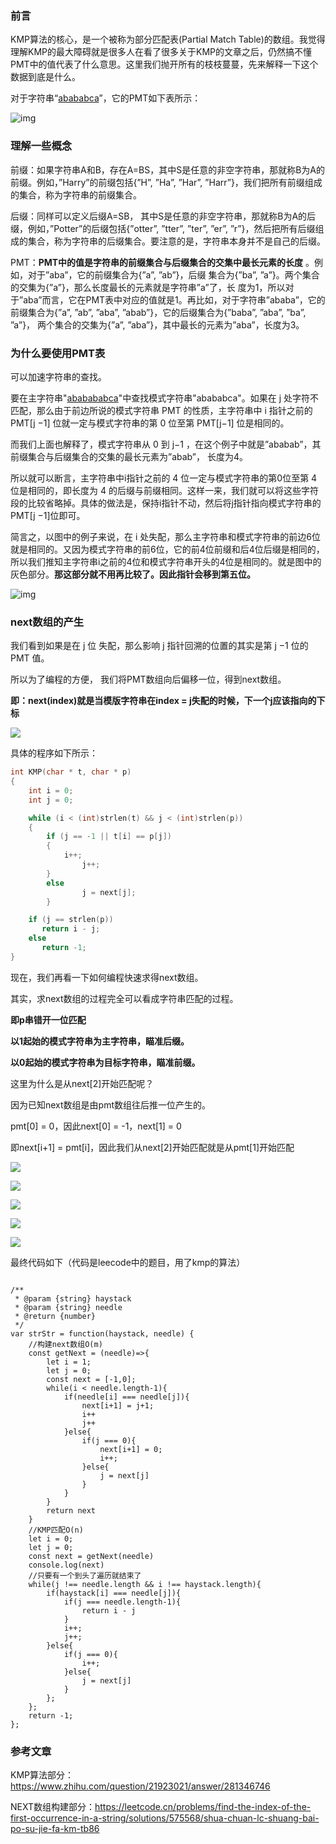 ### 前言

KMP算法的核心，是一个被称为部分匹配表(Partial Match Table)的数组。我觉得理解KMP的最大障碍就是很多人在看了很多关于KMP的文章之后，仍然搞不懂PMT中的值代表了什么意思。这里我们抛开所有的枝枝蔓蔓，先来解释一下这个数据到底是什么。

对于字符串“[abababca](https://www.zhihu.com/search?q=abababca&search_source=Entity&hybrid_search_source=Entity&hybrid_search_extra=%7B%22sourceType%22%3A%22answer%22%2C%22sourceId%22%3A281346746%7D)”，它的PMT如下表所示：

![img](https://pic1.zhimg.com/80/v2-e905ece7e7d8be90afc62fe9595a9b0f_1440w.webp?source=2c26e567)

### 理解一些概念

前缀：如果字符串A和B，存在A=BS，其中S是任意的非空字符串，那就称B为A的前缀。例如，”Harry”的前缀包括{”H”, ”Ha”, ”Har”, ”Harr”}，我们把所有前缀组成的集合，称为字符串的前缀集合。

后缀：同样可以定义后缀A=SB， 其中S是任意的非空字符串，那就称B为A的后缀，例如，”Potter”的后缀包括{”otter”, ”tter”, ”ter”, ”er”, ”r”}，然后把所有后缀组成的集合，称为字符串的后缀集合。要注意的是，字符串本身并不是自己的后缀。

PMT：**PMT中的值是字符串的前缀集合与后缀集合的交集中最长元素的长度** 。例如，对于”aba”，它的前缀集合为{”a”, ”ab”}，后缀 集合为{”ba”, ”a”}。两个集合的交集为{”a”}，那么长度最长的元素就是字符串”a”了，长 度为1，所以对于”aba”而言，它在PMT表中对应的值就是1。再比如，对于字符串”ababa”，它的前缀集合为{”a”, ”ab”, ”aba”, ”abab”}，它的后缀集合为{”baba”, ”aba”, ”ba”, ”a”}， 两个集合的交集为{”a”, ”aba”}，其中最长的元素为”aba”，长度为3。

### 为什么要使用PMT表

可以加速字符串的查找。

要在主字符串"[ababababca](https://www.zhihu.com/search?q=ababababca&search_source=Entity&hybrid_search_source=Entity&hybrid_search_extra=%7B%22sourceType%22%3A%22answer%22%2C%22sourceId%22%3A281346746%7D)"中查找模式字符串"abababca"。如果在 j 处字符不匹配，那么由于前边所说的模式字符串 PMT 的性质，主字符串中 i 指针之前的 PMT[j −1] 位就一定与模式字符串的第 0 位至第 PMT[j−1] 位是相同的。

而我们上面也解释了，模式字符串从 0 到 j−1 ，在这个例子中就是”ababab”，其前缀集合与后缀集合的交集的最长元素为”abab”， 长度为4。

所以就可以断言，主字符串中i指针之前的 4 位一定与模式字符串的第0位至第 4 位是相同的，即长度为 4 的后缀与前缀相同。这样一来，我们就可以将这些字符段的比较省略掉。具体的做法是，保持i指针不动，然后将j指针指向模式字符串的PMT[j −1]位即可。

简言之，以图中的例子来说，在 i 处失配，那么主字符串和模式字符串的前边6位就是相同的。又因为模式字符串的前6位，它的前4位前缀和后4位后缀是相同的，所以我们推知主字符串i之前的4位和模式字符串开头的4位是相同的。就是图中的灰色部分。**那这部分就不用再比较了。因此指针会移到第五位。**

![img](https://pic1.zhimg.com/80/v2-03a0d005badd0b8e7116d8d07947681c_1440w.webp?source=2c26e567)

### next数组的产生

我们看到如果是在 j 位 失配，那么影响 j 指针回溯的位置的其实是第 j −1 位的 PMT 值。

所以为了编程的方便， 我们将PMT数组向后偏移一位，得到next数组。

**即：next(index)就是当模版字符串在index = j失配的时候，下一个j应该指向的下标**

![](https://pica.zhimg.com/80/v2-40b4885aace7b31499da9b90b7c46ed3_1440w.webp?source=2c26e567)

具体的程序如下所示：

```cpp
int KMP(char * t, char * p) 
{
	int i = 0; 
	int j = 0;

	while (i < (int)strlen(t) && j < (int)strlen(p))
	{
		if (j == -1 || t[i] == p[j]) 
		{
			i++;
           		j++;
		}
	 	else 
           		j = next[j];
    	}

    if (j == strlen(p))
       return i - j;
    else 
       return -1;
}
```

现在，我们再看一下如何编程快速求得next数组。

其实，求next数组的过程完全可以看成字符串匹配的过程。

**即p串错开一位匹配**

**以1起始的模式字符串为主字符串，瞄准后缀。**

**以0起始的模式字符串为目标字符串，瞄准前缀。**

这里为什么是从next[2]开始匹配呢？

因为已知next数组是由pmt数组往后推一位产生的。

pmt[0] = 0，因此next[0] = -1，next[1] = 0

即next[i+1] = pmt[i]，因此我们从next[2]开始匹配就是从pmt[1]开始匹配

![](https://pica.zhimg.com/80/v2-645f3ec49836d3c680869403e74f7934_1440w.webp?source=2c26e567)

![](https://picx.zhimg.com/80/v2-06477b79eadce2d7d22b4410b0d49aba_1440w.webp?source=2c26e567)

![](https://pic1.zhimg.com/80/v2-8a1a205df5cad7ab2f07498484a54a89_1440w.webp?source=2c26e567)

![](https://picx.zhimg.com/80/v2-f2b50c15e7744a7b358154610204cc62_1440w.webp?source=2c26e567)

![](https://pica.zhimg.com/80/v2-bd42e34a9266717b63706087a81092ac_1440w.webp?source=2c26e567)

最终代码如下（代码是leecode中的题目，用了kmp的算法）

```

/**
 * @param {string} haystack
 * @param {string} needle
 * @return {number}
 */
var strStr = function(haystack, needle) {
    //构建next数组O(m)
    const getNext = (needle)=>{
        let i = 1;
        let j = 0;
        const next = [-1,0];
        while(i < needle.length-1){
            if(needle[i] === needle[j]){
                next[i+1] = j+1;
                i++
                j++
            }else{
                if(j === 0){
                    next[i+1] = 0;
                    i++;
                }else{
                    j = next[j]
                }
            }
        }
        return next
    }
    //KMP匹配O(n)
    let i = 0;
    let j = 0;
    const next = getNext(needle)
    console.log(next)
    //只要有一个到头了遍历就结束了
    while(j !== needle.length && i !== haystack.length){
        if(haystack[i] === needle[j]){
            if(j === needle.length-1){
                return i - j
            }
            i++;
            j++;
        }else{
            if(j === 0){
                i++;
            }else{
                j = next[j]
            }
        };
    };
    return -1;
};

```

### 参考文章

KMP算法部分：https://www.zhihu.com/question/21923021/answer/281346746

NEXT数组构建部分：https://leetcode.cn/problems/find-the-index-of-the-first-occurrence-in-a-string/solutions/575568/shua-chuan-lc-shuang-bai-po-su-jie-fa-km-tb86
